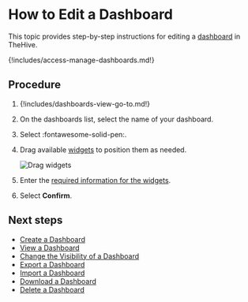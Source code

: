 # How to Edit a Dashboard

This topic provides step-by-step instructions for editing a [dashboard](about-dashboards.md) in TheHive.

{!includes/access-manage-dashboards.md!}

<h2>Procedure</h2>

1. {!includes/dashboards-view-go-to.md!}

2. On the dashboards list, select the name of your dashboard.

3. Select :fontawesome-solid-pen:.

4. Drag available [widgets](widgets-dashboards.md) to position them as needed.

    ![Drag widgets](/thehive/images/user-guides/analyst-corner/dashboard/drag-widgets.gif)

5. Enter the [required information for the widgets](widgets-dashboards.md).

6. Select **Confirm**.

<h2>Next steps</h2>

* [Create a Dashboard](create-a-dashboard.md)
* [View a Dashboard](view-a-dashboard.md)
* [Change the Visibility of a Dashboard](change-visibility-of-a-dashboard.md)
* [Export a Dashboard](export-a-dashboard.md)
* [Import a Dashboard](import-a-dashboard.md)
* [Download a Dashboard](download-a-dashboard.md)
* [Delete a Dashboard](delete-a-dashboard.md)